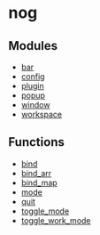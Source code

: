# nog

## Modules
* [bar]()
* [config]()
* [plugin]()
* [popup]()
* [window]()
* [workspace]()
## Functions
* [bind]()
* [bind_arr]()
* [bind_map]()
* [mode]()
* [quit]()
* [toggle_mode]()
* [toggle_work_mode]()
